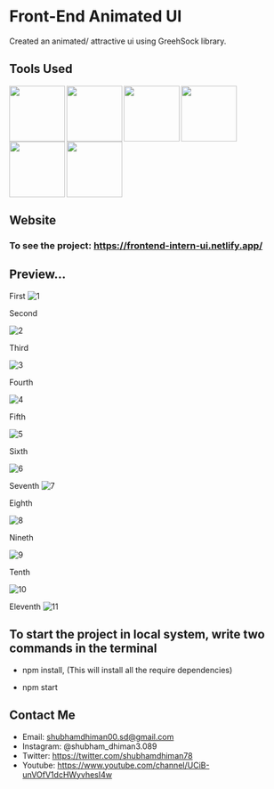 # Front-End Animated UI

Created an animated/ attractive ui using GreehSock library.


## Tools Used
<img align="left" src="https://user-images.githubusercontent.com/18380165/224329335-3cdf989b-bdce-41e6-82dc-7d4c50d5f283.png" width="100" height="100">
<img align="left" src="https://user-images.githubusercontent.com/18380165/224329345-7363d693-4f27-4a58-8c9e-086d8a3fa420.png" width="100" height="100">
<img align="left" src="https://user-images.githubusercontent.com/18380165/224332427-426a3fbb-e25d-4deb-a832-666ae2e2e418.png" width="100" height="100">
<img align="left" src="https://cdn.freebiesupply.com/logos/large/2x/react-1-logo-png-transparent.png" width="100" height="100">
<img align="left" src="https://github.com/shubhamdhiman/E-commerce-React-Redux-SPA/assets/18380165/b529667b-6376-4884-a854-14ecb9806a51" width="100" height="100">
<br>
<img  src="https://user-images.githubusercontent.com/18380165/224329339-a5174b23-1a5c-4ae4-95c8-ead20a29d77e.png" width="100" height="100">

## Website 
### To see the project: https://frontend-intern-ui.netlify.app/

## Preview...
First
![1](https://github.com/shubhamdhiman/frontend_ui_intern/assets/18380165/0dddf2bb-0665-4525-b945-08bad1073e98)

Second

![2](https://github.com/shubhamdhiman/frontend_ui_intern/assets/18380165/23a53c0d-975b-4690-b0cd-bb30fc0f04c3)


Third

![3](https://github.com/shubhamdhiman/frontend_ui_intern/assets/18380165/71790517-fab9-4b9a-ae7a-917a1b516ab1)


Fourth


![4](https://github.com/shubhamdhiman/frontend_ui_intern/assets/18380165/450cfc1f-40f2-490b-a5de-4e302861228b)

Fifth

![5](https://github.com/shubhamdhiman/frontend_ui_intern/assets/18380165/51bc7082-9c16-4dd9-b24f-c8b1b15f3dc8)


Sixth

![6](https://github.com/shubhamdhiman/frontend_ui_intern/assets/18380165/f90a35d6-9938-42e1-8ea4-6dedfa4cc9ce)

Seventh
![7](https://github.com/shubhamdhiman/frontend_ui_intern/assets/18380165/182e59cf-d189-442a-b450-d1553396f240)

Eighth

![8](https://github.com/shubhamdhiman/frontend_ui_intern/assets/18380165/abb9cd2a-a3c6-4e89-8ed0-742e579dd152)

Nineth


![9](https://github.com/shubhamdhiman/frontend_ui_intern/assets/18380165/e9031b2c-6493-4fc4-8be0-d7dbd89f0b1d)

Tenth


![10](https://github.com/shubhamdhiman/frontend_ui_intern/assets/18380165/606c8798-32b5-47b0-a07b-f9779a05bc29)

Eleventh
![11](https://github.com/shubhamdhiman/frontend_ui_intern/assets/18380165/eecd8976-73f2-4b4a-ada1-f2a7807eed4d)



## To start the project in local system, write two commands in the terminal
* npm install, (This will install all the require dependencies)
   
* npm start

## Contact Me
* Email: shubhamdhiman00.sd@gmail.com
* Instagram: @shubham_dhiman3.089
* Twitter: https://twitter.com/shubhamdhiman78
* Youtube: https://www.youtube.com/channel/UCiB-unVOfV1dcHWyvhesI4w
